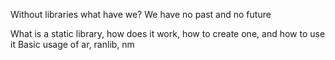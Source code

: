 Without libraries what have we? We have no past and no future

What is a static library, how does it work, how to create one, and how to use it
Basic usage of ar, ranlib, nm